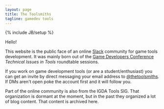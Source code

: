```yaml
---
layout: page
title: The Toolsmiths
tagline: gamedev tools
---
```

{% include JB/setup %}

Hello!

This website is the public face of an online [Slack](https://thetoolsmiths.slack.com) community for game tools development. It was mainly born out of the [Game Developers Conference](https://gdconf.com) _Technical Issues in Tools_ roundtable sessions.

If you work on game development tools (or are a student/enthusiast) you can get an invite by direct messaging your email address to [@thetoolsmiths](https://twitter.com/thetoolsmiths).  If DMs aren't open poke the account first and it will follow you.

Part of the online community is also from the IGDA Tools SIG. That organization is dormant at the moment, but in the past they organized a lot of blog content. That content is archived here.